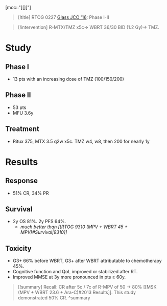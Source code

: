 [moc::"[[]]"]
>[!title]
> RTOG 0227 [Glass JCO '16](http://ascopubs.org/doi/full/10.1200/JCO.2015.64.8634): Phase I-II

>[!intervention]
> R-MTX/TMZ x5c→ WBRT 36/30 BID (1.2 Gy)→ TMZ.

# Study
## Phase I
- 13 pts with an increasing dose of TMZ (100/150/200)
## Phase II
- 53 pts
- MFU 3.6y
## Treatment
- Ritux 375, MTX 3.5 q2w x5c. TMZ w4, w8, then 200 for nearly 1y

# Results
## Response
- 51% CR, 34% PR

## Survival
- 2y OS 81%. 2y PFS 64%.
	- _much better than [[RTOG 9310 (MPV + WBRT 45 + MPV)#Survival|9310]]_

## Toxicity
- G3+ 66% before WBRT, G3+ after WBRT attributable to chemotherapy 45%. 
- Cognitive function and QoL improved or stabilized after RT. 
- Improved MMSE at 3y more pronounced in pts ≥ 60y.

>[!summary]
> Recall: CR after 5c / 7c of R-MPV of 50 → 80% [[MSK (MPV + WBRT 23.6 + Ara-C)#2013 Results]]. This study demonstrated 50% CR.
>^summary
